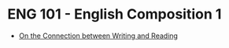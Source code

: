 # ENG 101 - English Composition 1

- [On the Connection between Writing and Reading](/Assignments/Essay%01/out/essay1.pdf)
